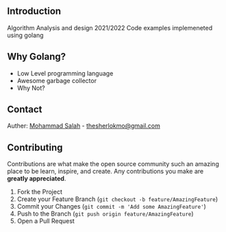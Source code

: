 ## Introduction
Algorithm Analysis and design 2021/2022 Code examples implemeneted using golang 

## Why Golang?
* Low Level programming language
* Awesome garbage collector
* Why Not?

## Contact
Auther: [Mohammad Salah](https://facebook.com/realmosalah) - thesherlokmo@gmail.com

## Contributing

Contributions are what make the open source community such an amazing place to be learn, inspire, and create. Any contributions you make are **greatly appreciated**.

1. Fork the Project
2. Create your Feature Branch (`git checkout -b feature/AmazingFeature`)
3. Commit your Changes (`git commit -m 'Add some AmazingFeature'`)
4. Push to the Branch (`git push origin feature/AmazingFeature`)
5. Open a Pull Request